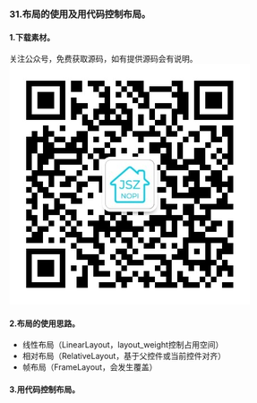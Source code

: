 ### 31.布局的使用及用代码控制布局。
#### 1.下载素材。
关注公众号，免费获取源码，如有提供源码会有说明。
![title](https://raw.githubusercontent.com/JSZNopi/JSZImage/master/gitnote/2019/10/30/WXCODE-1572446034519.jpeg)

#### 2.布局的使用思路。
- 线性布局（LinearLayout，layout_weight控制占用空间）
- 相对布局（RelativeLayout，基于父控件或当前控件对齐）
- 帧布局（FrameLayout，会发生覆盖）

#### 3.用代码控制布局。
```java

```

